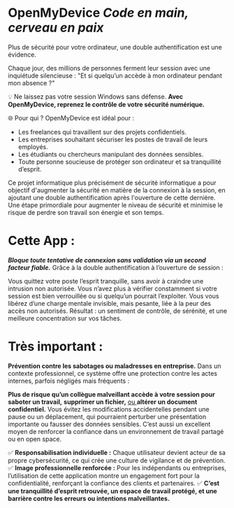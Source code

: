 # OpenMyDevice  _Code en main, cerveau en paix_
Plus de sécurité pour votre ordinateur, une double authentification est une évidence.  

Chaque jour, des millions de personnes ferment leur session avec une inquiétude silencieuse : "Et si quelqu’un accède à mon ordinateur pendant mon absence ?"

💡 Ne laissez pas votre session Windows sans défense.
**Avec OpenMyDevice, reprenez le contrôle de votre sécurité numérique.**

🌐  Pour qui ?
OpenMyDevice est idéal pour :

* Les freelances qui travaillent sur des projets confidentiels.
* Les entreprises souhaitant sécuriser les postes de travail de leurs employés.
* Les étudiants ou chercheurs manipulant des données sensibles.
* Toute personne soucieuse de protéger son ordinateur et sa tranquillité d’esprit.

Ce projet informatique plus précisément de sécurité informatique a pour objectif d'augmenter la sécurité en matière de la connexion à la session, en ajoutant une double authentification après l'ouverture de cette dernière. Une étape primordiale pour augmenter le niveau de sécurité et minimise le risque de perdre son travail son énergie et son temps.

# Cette App :

_**Bloque toute tentative de connexion sans validation via un second facteur fiable.**_
Grâce à la double authentification à l’ouverture de session :

Vous quittez votre poste l’esprit tranquille, sans avoir à craindre une intrusion non autorisée.
Vous n’avez plus à vérifier constamment si votre session est bien verrouillée ou si quelqu’un pourrait l’exploiter.
Vous vous libérez d’une charge mentale invisible, mais pesante, liée à la peur des accès non autorisés.
Résultat : un sentiment de contrôle, de sérénité, et une meilleure concentration sur vos tâches.

# Très important :

 **Prévention contre les sabotages ou maladresses en entreprise.**
Dans un contexte professionnel, ce système offre une protection contre les actes internes, parfois négligés mais fréquents :

**Plus de risque qu’un collègue malveillant accède à votre session pour saboter un travail,** **supprimer un fichier,**  <ins> ou </ins>  **altérer un document confidentiel.**
Vous évitez les modifications accidentelles pendant une pause ou un déplacement, qui pourraient perturber une présentation importante ou fausser des données sensibles.
C’est aussi un excellent moyen de renforcer la confiance dans un environnement de travail partagé ou en open space. 

✅ **Responsabilisation individuelle :**
Chaque utilisateur devient acteur de sa propre cybersécurité, ce qui crée une culture de vigilance et de prévention.
✅ **Image professionnelle renforcée :**
Pour les indépendants ou entreprises, l’utilisation de cette application montre un engagement fort pour la confidentialité, renforçant la confiance des clients et partenaires.
✅ **C’est une tranquillité d’esprit retrouvée, un espace de travail protégé, et une barrière contre les erreurs ou intentions malveillantes.**


